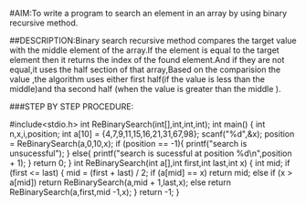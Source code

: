 #AIM:To write a program to search an element in an array by using binary recursive method.

##DESCRIPTION:Binary search recursive method compares the target value with the middle element of the array.If the element is equal to the target element then it returns the index of the found element.And if they are not equal,it uses the half section of that array,Based on the comparision the value ,the algorithm uses either first half(if the value is less than the middle)and tha second half (when the value is greater than the middle ).

###STEP BY STEP PROCEDURE:

#include<stdio.h>
int ReBinarySearch(int[],int,int,int);
int main()
{
	int n,x,i,position;
	int a[10] = {4,7,9,11,15,16,21,31,67,98};
	scanf("%d",&x);
	position = ReBinarySearch(a,0,10,x);
	if (position == -1){
		printf("search is unsucessful");
	}
	else{
		printf("search is sucessful at position %d\n",position + 1);
	}
	return 0;
}
int ReBinarySearch(int a[],int first,int last,int x)
{
	int mid;
	if (first <= last)
	{
		mid = (first + last) / 2;
		if (a[mid] == x)
	        return mid;
	    else if (x > a[mid])
             return ReBinarySearch(a,mid + 1,last,x);
		else
		     return ReBinarySearch(a,first,mid -1,x);
	}
	return -1;
}


